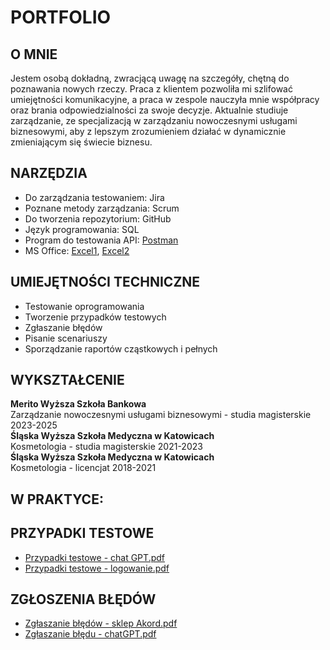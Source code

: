 # **PORTFOLIO**
## **O MNIE**
Jestem osobą dokładną, zwracjącą uwagę na szczegóły, chętną do poznawania nowych rzeczy. Praca z klientem pozwoliła mi szlifować umiejętności komunikacyjne, a praca w zespole nauczyła mnie współpracy oraz brania odpowiedzialności za swoje decyzje. Aktualnie studiuje zarządzanie, ze specjalizacją w zarządzaniu nowoczesnymi usługami biznesowymi, aby z lepszym zrozumieniem działać w dynamicznie zmieniającym się świecie biznesu.
## **NARZĘDZIA**
* Do zarządzania testowaniem: Jira
* Poznane metody zarządzania: Scrum
* Do tworzenia repozytorium: GitHub
* Język programowania: SQL
* Program do testowania API: [Postman](https://github.com/KulAgata/portfolio/blob/main/Postman%20certyfikat%20kursu.pdf)
* MS Office: [Excel1](https://github.com/KulAgata/portfolio/blob/main/Excel%20kurs1.pdf), [Excel2](https://github.com/KulAgata/portfolio/blob/main/Excel%20kurs2.pdf)
## **UMIEJĘTNOŚCI TECHNICZNE**
* Testowanie oprogramowania
* Tworzenie przypadków testowych
* Zgłaszanie błędów
* Pisanie scenariuszy
* Sporządzanie raportów cząstkowych i pełnych
## **WYKSZTAŁCENIE**  
**Merito Wyższa Szkoła Bankowa**  
Zarządzanie nowoczesnymi usługami biznesowymi - studia magisterskie
2023-2025  
**Śląska Wyższa Szkoła Medyczna w
Katowicach**  
Kosmetologia - studia magisterskie 2021-2023  
**Śląska Wyższa Szkoła Medyczna w
Katowicach**  
Kosmetologia - licencjat 2018-2021
## **W PRAKTYCE:**
## **PRZYPADKI TESTOWE**
* [Przypadki testowe - chat GPT.pdf](https://github.com/KulAgata/portfolio/blob/main/Przypadki%20testowe%20-%20chat%20GPT.pdf)
* [Przypadki testowe - logowanie.pdf](https://github.com/KulAgata/portfolio/blob/main/Przypadki%20testowe%20-%20logowanie.pdf)
## **ZGŁOSZENIA BŁĘDÓW**
* [Zgłaszanie błędów - sklep Akord.pdf](https://github.com/KulAgata/portfolio/blob/main/Zg%C5%82aszanie%20b%C5%82e%CC%A8do%CC%81w%20-%20sklep%20Akord.pdf)
* [Zgłaszanie błędu - chatGPT.pdf](https://github.com/KulAgata/portfolio/blob/main/Zg%C5%82aszanie%20b%C5%82e%CC%A8du%20-%20chatGPT.pdf)
